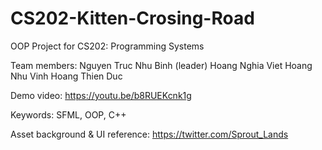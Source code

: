 # CS202-Kitten-Crosing-Road
OOP Project for CS202: Programming Systems

Team members:
  Nguyen Truc Nhu Binh (leader)
  Hoang Nghia Viet
  Hoang Nhu Vinh
  Hoang Thien Duc

Demo video: https://youtu.be/b8RUEKcnk1g

Keywords: SFML, OOP, C++

Asset background & UI reference: https://twitter.com/Sprout_Lands
